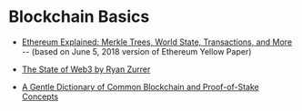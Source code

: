 # Blockchain Basics

* [Ethereum Explained: Merkle Trees, World State, Transactions, and More](https://pegasys.tech/ethereum-explained-merkle-trees-world-state-transactions-and-more/) -- (based on June 5, 2018 version of Ethereum Yellow Paper)

* [The State of Web3 by Ryan Zurrer](https://www.youtube.com/watch?v=JAyw7FWXncE)

* [A Gentle Dictionary of Common Blockchain and Proof-of-Stake Concepts](https://medium.com/cryptium/a-gentle-dictionary-of-common-blockchain-and-proof-of-stake-concepts-d9f45a86bf72)